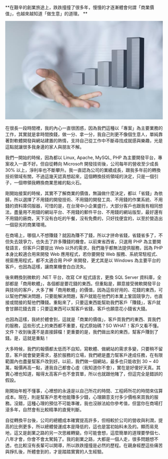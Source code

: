 **在艱辛的創業旅途上，跌跌撞撞了很多年，慢慢的才逐漸體會何謂「商業價值」，也越來越知道「做生意」的道理。
**

<p align="center"><img src="7F733C4C-A322-2A02-50B2-FED6C78F6F3B.jpg@700w_0e_1l.jpg"/></p>
   
在很長一段時間裡，我的內心一直很困惑，因為我們這種以「專案」為主要業務的工作，其實就是拿時間換錢，做一分、拿一分，我自己則更不像個生意人，單純靠著對軟體開發與網站建置的熱情，支持自己從工作中不斷尋找成就感與樂趣，光是這點就讓很多我身邊的家人與朋友不解。

 我們一開始的時候，因為都以 Linux, Apache, MySQL, PHP 為主要開發平台，專案收入一直不好。但自從轉向 Microsoft 開發技術後，公司每年的營收至少成長 30% 以上，淨利率也不斷攀升。我一直認為公司的業績成長，跟我多年前的轉換技術領域有關，不過這幾天認真想起來，這個轉換技術領域的決定，只是一個引子，一個帶領我轉換商業思維的點火石。

 剛開始接案的時候，其實不了解商業的價值，無論做什麼決定，都以「省錢」為依歸，所以選擇了不用錢的開發技術、不用錢的開發工具、不用錢的作業系統、不用錢的資料庫伺服器，可惜的是，在台灣中小企業盛行，大部分客戶也跟我有相同想法，盡量用不用錢的網站平台、不用錢的郵件平台、不用錢的網站版型，最好還有不用錢的廠商，天下沒有白吃的午餐，沒有免費的，只好找便宜的，以至於營造出一個惡劣的商業環境。

 在商場上，哪個人不想賺錢？就因為賺不了錢，所以才拼命省錢，省錢省多了，不但失去競爭力，也失去了許多賺錢的機會。以前東省西省，只選用 PHP 為主要開發語言，但客戶只要提出 Web 以外的需求，我們幾乎都無法提供服務，因為 PHP 本身比較適合用來開發 Web 應用程式，若你要開發 Web 服務、系統常駐程式、視窗應用程式，都不太適合用 PHP 來開發，更尤其是以 Windows 為主要平台的客戶，也因為這樣，讓商業機會白白流失。

 後來轉換到微軟的 .NET 平台，改寫 C# 程式語言，更換 SQL Server 資料庫，全部都是「商用軟體」，各個都是要花錢的東西。但重點是，願意接受微軟開發平台與技術的客戶，大多了解「商用軟體」的價值，因為這些好用的、花錢的東西，可以幫他們解決問題，只要能解決問題，客戶就能在他們的本業上鞏固競爭力，也直接或間接的幫他們賺錢。重點來了，只要這東西能幫助我們客戶「賺錢」，客戶就會甘願花錢去買；只要這東西可以幫客戶省錢，客戶也願意花小錢省大錢。

 也因為這樣，我終於體會到，這就是「商業的價值」，客戶買我們的東西、買我們的服務，這些形式上的東西都不重要，程式原始碼？SO WHAT！客戶又看不懂。文件？收到後還不是直接歸檔！更重要的是，我們做出來的東西，幫客戶賺到了錢。是，這就是重點！

 大多時候，我們的報價都太低而不自知，寫軟體、做網站的需求多變，只要稍不留意，客戶就會變更需求，基於服務的立場，我們總是盡力幫客戶達成任務，在有限範圍內也盡量幫客戶改到好。以前，我們做一個網站，最多也只能收到 30 ~ 40 萬，報價再高一點，連我自己都會心虛（我知道你不會），實在是好傻好天真。其實心裡也知道，報得太高客戶也不會買單，所以也就跟他賭了，但這完全是錯誤的假設。

 剛開始年輕不懂事，心裡想的永遠是以自己所花的時間、工程師所花的時間來估算成本。現在，則是幫客戶思考他能賺多少錢，心理願意支付多少價格來買我的服務。沒錯，這種心理的預估不可能準確，我也沒辦法給你參考值，但當你在商場打滾多年，自然會有比較精準的直覺判斷。

 自從轉換平台後，公司的總體成本確實提高許多，但相較於公司的營收與利潤，提高的比例更多，所以總體營運成本是降低的，這也是當初始料未及的。顯而易見地，這又是創業之路的另一次思維轉變。你可能會想，這麼簡單的道理要學個七、八年才會，你會不會太駑鈍了。我的創業之路，大都是一個人走，很多問題想不透，也比較沒有長輩可以開導，所以跌跌撞撞是必然的歷程。在親身經歷這些痛苦與掙扎後，所體會到的，才是踏踏實實的人生經驗。
